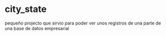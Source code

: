 # city_state
pequeño projecto que sirvio para poder ver unos registros de una parte de una base de datos empresarial
